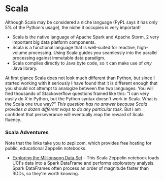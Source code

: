 # Scala
Although Scala may be considered a niche language (PyPL says it has only 5% of the Python's usage), the niche it occupies is very important!
+ Scala is the native language of Apache Spark and Apache Storm, 2 very important big data platform components.
+ Scala is a functional language that is well-suited for reactive, high-volume processing. Using Scala guides you seamlessly into the parallel processing against immutable data paradigm.
+ Scala compiles directly to Java byte code, so it can make use of _any_ Java library.

At first glance Scala does not look much different than Python, but since I started working with it seriously I have found that it is different enough that you should not attempt to analogize between the two languages. You will find thousands of Stackoverflow questions framed like this: "I can very easily do _X_ in Python, but the Python syntax doesn't work in Scala. What is the Scala one true way?" _This question has no answer because Scala provides a dozen different ways to do any particular task._ But I am confident that perseverance will eventually reap the reward of Scala fluency.

### Scala Adventures
Note that the links take you to zepl.com, which provides free hosting for public, educational Zeppelin notebooks. 

+ [Exploring the Millionsong Data Set](https://www.zepl.com/viewer/notebooks/bm90ZTovL2NocmlzZmFsdGVyLzRhNDRlOGJlMGE3MjQzNjc4MGVmYmMwNWYyMTBlNjBhL25vdGUuanNvbg) - This Scala Zeppelin notebook loads UCI's data into a Spark DataFrame and performs exploratory analysis. Spark DataFrames often process an order of magnitude faster than RDDs, so they're worth knowing.
